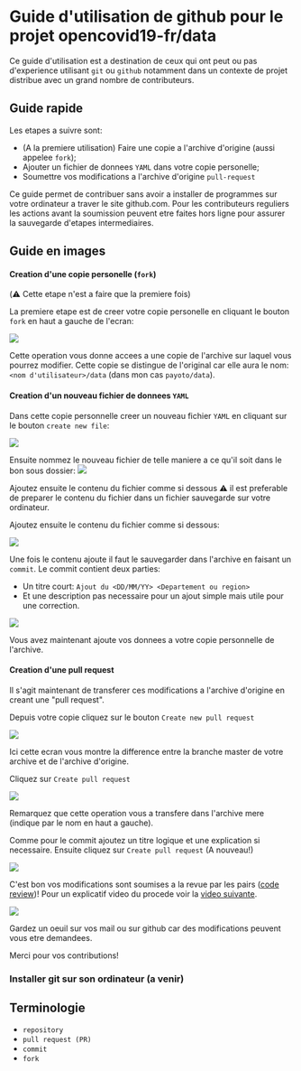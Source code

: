 # Guide d'utilisation de github pour le projet opencovid19-fr/data

Ce guide d'utilisation est a destination de ceux qui ont peut ou pas
d'experience utilisant `git` ou `github` notamment dans un contexte
de projet distribue avec un grand nombre de contributeurs.

## Guide rapide

Les etapes a suivre sont:

 + (A la premiere utilisation) Faire une copie a l'archive d'origine
 (aussi appelee `fork`);
 + Ajouter un fichier de donnees `YAML` dans votre copie personelle;
 + Soumettre vos modifications a l'archive d'origine `pull-request`

Ce guide permet de contribuer sans avoir a installer de programmes sur
votre ordinateur a traver le site github.com. Pour les contributeurs
reguliers les actions avant la soumission peuvent etre faites hors ligne
pour assurer la sauvegarde d'etapes intermediaires.

## Guide en images

#### Creation d'une copie personelle (`fork`) 

(:warning: Cette etape n'est a faire que la premiere fois)

La premiere etape est de creer votre copie personelle en cliquant le bouton
`fork` en haut a gauche de l'ecran: 

![](https://raw.githubusercontent.com/payoto/data/master/docs/img/explain_github_0.png)

Cette operation vous donne accees a une copie de l'archive sur laquel vous pourrez modifier.
Cette copie se distingue de l'original car elle aura le nom: `<nom d'utilisateur>/data`
(dans mon cas `payoto/data`).

#### Creation d'un nouveau fichier de donnees `YAML`

Dans cette copie personnelle creer un nouveau fichier `YAML` en cliquant sur
le bouton `create new file`:

![](https://raw.githubusercontent.com/payoto/data/master/docs/img/explain_github_1_fork.png)

Ensuite nommez le nouveau fichier de telle maniere a ce qu'il soit dans
le bon sous dossier:
![](https://raw.githubusercontent.com/payoto/data/master/docs/img/explain_github_2_newfile.png)

Ajoutez ensuite le contenu du fichier comme si dessous
:warning: il est preferable de preparer le contenu du fichier
dans un fichier sauvegarde sur votre ordinateur.

Ajoutez ensuite le contenu du fichier comme si dessous:

![](https://raw.githubusercontent.com/payoto/data/master/docs/img/explain_github_3_newfiletext.png)

Une fois le contenu ajoute il faut le sauvegarder dans l'archive
en faisant un `commit`. Le commit contient deux parties:

 + Un titre court: `Ajout du <DD/MM/YY> <Departement ou region>`
 + Et une description pas necessaire pour un ajout simple mais utile
 pour une correction.
 
![](https://raw.githubusercontent.com/payoto/data/master/docs/img/explain_github_4_commit.png)

Vous avez maintenant ajoute vos donnees a votre copie personnelle de 
l'archive.

#### Creation d'une pull request

Il s'agit maintenant de transferer ces modifications a l'archive d'origine
en creant une "pull request".

Depuis votre copie cliquez sur le bouton `Create new pull request`

![](https://raw.githubusercontent.com/payoto/data/master/docs/img/explain_github_5_updatedforkmaster.png)

Ici cette ecran vous montre la difference entre la branche master de votre
archive et de l'archive d'origine.

Cliquez sur `Create pull request`

![](https://raw.githubusercontent.com/payoto/data/master/docs/img/explain_github_6_startPR.png)

Remarquez que cette operation vous a transfere dans l'archive mere 
(indique par le nom en haut a gauche).

Comme pour le commit ajoutez un titre logique et une explication
si necessaire. Ensuite cliquez sur `Create pull request` (A nouveau!)

![](https://raw.githubusercontent.com/payoto/data/master/docs/img/explain_github_7_createPR.png)

C'est bon vos modifications sont soumises a la revue par les pairs 
([code review](https://help.github.com/en/github/collaborating-with-issues-and-pull-requests/about-pull-request-reviews))!
Pour un explicatif video du procede voir la [video suivante](https://www.youtube.com/watch?v=HW0RPaJqm4g).

![](https://raw.githubusercontent.com/payoto/data/master/docs/img/explain_github_8_PRs.png)

Gardez un oeuil sur vos mail ou sur github car des modifications peuvent
vous etre demandees.

Merci pour vos contributions!

### Installer git sur son ordinateur (a venir)



## Terminologie

 + `repository`
 + `pull request (PR)`
 + `commit`
 + `fork`
